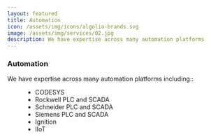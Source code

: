 ```yaml
---
layout: featured
title: Automation
icon: /assets/img/icons/algolia-brands.svg
image: /assets/img/services/02.jpg
description: We have expertise across many automation platforms
---
```


<div class="row">
    <div class="col-md-12">
        <div class="service-details mb-40">
            <h3>Automation</h3>
            <p>We have expertise across many automation platforms including::
                <ul>
                    <li style="list-style-type: disc;margin-left:40px">CODESYS</li>
                    <li style="list-style-type: disc;margin-left:40px">Rockwell PLC and SCADA</li>
                    <li style="list-style-type: disc;margin-left:40px">Schneider PLC and SCADA</li>
                    <li style="list-style-type: disc;margin-left:40px">Siemens PLC and SCADA</li>
                    <li style="list-style-type: disc;margin-left:40px">Ignition</li>
                    <li style="list-style-type: disc;margin-left:40px">IIoT</li>
                </ul>
            </p>
        </div>
    </div>
</div>